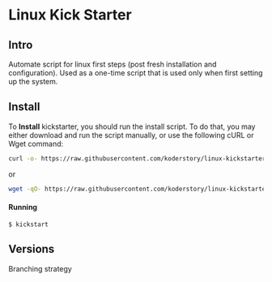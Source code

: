 # Linux Kick Starter

## Intro

Automate script for linux first steps (post fresh installation and configuration). Used as a one-time script that is used only when first setting up the system.

## Install

To **Install** kickstarter, you should run the install script. To do that, you may either download and run the script manually, or use the following cURL or Wget command:

```bash
curl -o- https://raw.githubusercontent.com/koderstory/linux-kickstarter/v0.1.6/install.sh | bash
```

or

```bash
wget -qO- https://raw.githubusercontent.com/koderstory/linux-kickstarter/v0.1.6/install.sh | bash
```

#### Running

```
$ kickstart

```

## Versions

Branching strategy